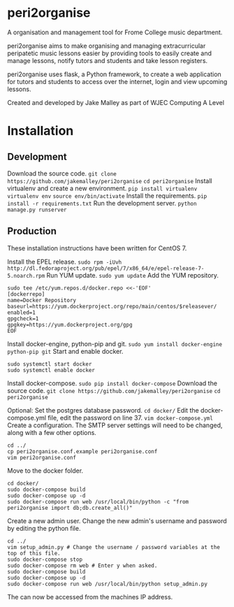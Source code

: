 peri2organise
=============

A organisation and management tool for Frome College music department.

peri2organise aims to make organising and managing extracurricular 
peripatetic music lessons easier by providing tools to easily create 
and manage lessons, notify tutors and students and take lesson registers.

peri2organise uses flask, a Python framework, to create a web application 
for tutors and students to access over the internet, login and view 
upcoming lessons.

Created and developed by Jake Malley as part of WJEC Computing A Level

Installation
============

## Development
Download the source code.
```git clone https://github.com/jakemalley/peri2organise```
```cd peri2organise```
Install virtualenv and create a new environment.
```pip install virtualenv```
```virtualenv env```
```source env/bin/activate```
Install the requirements.
```pip install -r requirements.txt```
Run the development server.
```python manage.py runserver```

## Production
These installation instructions have been written for CentOS 7.

Install the EPEL release.
```sudo rpm -iUvh http://dl.fedoraproject.org/pub/epel/7/x86_64/e/epel-release-7-5.noarch.rpm```
Run YUM update.
```sudo yum update```
Add the YUM repository.
```
sudo tee /etc/yum.repos.d/docker.repo <<-'EOF'
[dockerrepo]
name=Docker Repository
baseurl=https://yum.dockerproject.org/repo/main/centos/$releasever/
enabled=1
gpgcheck=1
gpgkey=https://yum.dockerproject.org/gpg
EOF
```
Install docker-engine, python-pip and git.
```sudo yum install docker-engine python-pip git```
Start and enable docker.
```
sudo systemctl start docker
sudo systemctl enable docker
```
Install docker-compose.
```sudo pip install docker-compose```
Download the source code.
```git clone https://github.com/jakemalley/peri2organise```
```cd peri2organise```

Optional: Set the postgres database password.
```cd docker/```
Edit the docker-compose.yml file, edit the password on line 37.
```vim docker-compose.yml```
Create a configuration. The SMTP server settings will need to be changed, along with a few other options.
```
cd ../
cp peri2organise.conf.example peri2organise.conf
vim peri2organise.conf
```
Move to the docker folder.
```
cd docker/
sudo docker-compose build
sudo docker-compose up -d
sudo docker-compose run web /usr/local/bin/python -c "from peri2organise import db;db.create_all()"
```

Create a new admin user.
Change the new admin's username and password by editing the python file.
```
cd ../
vim setup_admin.py # Change the username / password variables at the top of this file.
sudo docker-compose stop
sudo docker-compose rm web # Enter y when asked.
sudo docker-compose build
sudo docker-compose up -d
sudo docker-compose run web /usr/local/bin/python setup_admin.py
```

The can now be accessed from the machines IP address.
